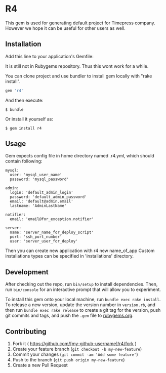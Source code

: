 # R4

This gem is used for generating default project for Timepress company. However we hope it can be useful for other users as well.

## Installation

Add this line to your application's Gemfile:

It is still not in Rubygems repository. Thus this wont work for a while.

You can clone project and use bundler to install gem locally with "rake install".

```ruby
gem 'r4'
```

And then execute:

    $ bundle

Or install it yourself as:

    $ gem install r4

## Usage

Gem expects config file in home directory named .r4.yml, which should contain following:

```
mysql:
  user: 'mysql_user_name'
  password: 'mysql_password'

admin:
  login: 'default_admin_login'
  password: 'default_admin_password'
  email: 'default@admin.email'
  lastname: 'AdminLastName'

notifier:
  email: 'email@for_exception.notifier'

server:
  name: 'server_name_for_deploy_script'
  port: 'ssh_port_number'
  user: 'server_user_for_deploy'
```

Then you can create new application with r4 new name_of_app
Custom installations types can be specified in 'installations' directory.

## Development

After checking out the repo, run `bin/setup` to install dependencies. Then, run `bin/console` for an interactive prompt that will allow you to experiment.

To install this gem onto your local machine, run `bundle exec rake install`. To release a new version, update the version number in `version.rb`, and then run `bundle exec rake release` to create a git tag for the version, push git commits and tags, and push the `.gem` file to [rubygems.org](https://rubygems.org).

## Contributing

1. Fork it ( https://github.com/[my-github-username]/r4/fork )
2. Create your feature branch (`git checkout -b my-new-feature`)
3. Commit your changes (`git commit -am 'Add some feature'`)
4. Push to the branch (`git push origin my-new-feature`)
5. Create a new Pull Request

